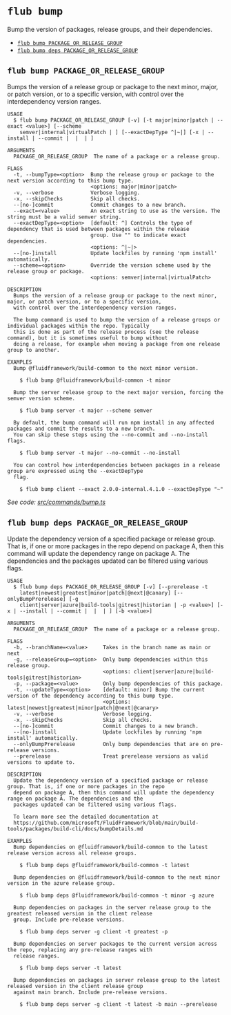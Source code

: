 `flub bump`
===========

Bump the version of packages, release groups, and their dependencies.

* [`flub bump PACKAGE_OR_RELEASE_GROUP`](#flub-bump-package_or_release_group)
* [`flub bump deps PACKAGE_OR_RELEASE_GROUP`](#flub-bump-deps-package_or_release_group)

## `flub bump PACKAGE_OR_RELEASE_GROUP`

Bumps the version of a release group or package to the next minor, major, or patch version, or to a specific version, with control over the interdependency version ranges.

```
USAGE
  $ flub bump PACKAGE_OR_RELEASE_GROUP [-v] [-t major|minor|patch | --exact <value>] [--scheme
    semver|internal|virtualPatch | ] [--exactDepType ^|~|] [-x | --install | --commit |  |  | ]

ARGUMENTS
  PACKAGE_OR_RELEASE_GROUP  The name of a package or a release group.

FLAGS
  -t, --bumpType=<option>  Bump the release group or package to the next version according to this bump type.
                           <options: major|minor|patch>
  -v, --verbose            Verbose logging.
  -x, --skipChecks         Skip all checks.
  --[no-]commit            Commit changes to a new branch.
  --exact=<value>          An exact string to use as the version. The string must be a valid semver string.
  --exactDepType=<option>  [default: ^] Controls the type of dependency that is used between packages within the release
                           group. Use "" to indicate exact dependencies.
                           <options: ^|~|>
  --[no-]install           Update lockfiles by running 'npm install' automatically.
  --scheme=<option>        Override the version scheme used by the release group or package.
                           <options: semver|internal|virtualPatch>

DESCRIPTION
  Bumps the version of a release group or package to the next minor, major, or patch version, or to a specific version,
  with control over the interdependency version ranges.

  The bump command is used to bump the version of a release groups or individual packages within the repo. Typically
  this is done as part of the release process (see the release command), but it is sometimes useful to bump without
  doing a release, for example when moving a package from one release group to another.

EXAMPLES
  Bump @fluidframework/build-common to the next minor version.

    $ flub bump @fluidframework/build-common -t minor

  Bump the server release group to the next major version, forcing the semver version scheme.

    $ flub bump server -t major --scheme semver

  By default, the bump command will run npm install in any affected packages and commit the results to a new branch.
  You can skip these steps using the --no-commit and --no-install flags.

    $ flub bump server -t major --no-commit --no-install

  You can control how interdependencies between packages in a release group are expressed using the --exactDepType
  flag.

    $ flub bump client --exact 2.0.0-internal.4.1.0 --exactDepType "~"
```

_See code: [src/commands/bump.ts](https://github.com/microsoft/FluidFramework/blob/main/build-tools/packages/build-cli/src/commands/bump.ts)_

## `flub bump deps PACKAGE_OR_RELEASE_GROUP`

Update the dependency version of a specified package or release group. That is, if one or more packages in the repo depend on package A, then this command will update the dependency range on package A. The dependencies and the packages updated can be filtered using various flags.

```
USAGE
  $ flub bump deps PACKAGE_OR_RELEASE_GROUP [-v] [--prerelease -t
    latest|newest|greatest|minor|patch|@next|@canary] [--onlyBumpPrerelease] [-g
    client|server|azure|build-tools|gitrest|historian | -p <value>] [-x | --install | --commit |  |  | ] [-b <value>]

ARGUMENTS
  PACKAGE_OR_RELEASE_GROUP  The name of a package or a release group.

FLAGS
  -b, --branchName=<value>     Takes in the branch name as main or next
  -g, --releaseGroup=<option>  Only bump dependencies within this release group.
                               <options: client|server|azure|build-tools|gitrest|historian>
  -p, --package=<value>        Only bump dependencies of this package.
  -t, --updateType=<option>    [default: minor] Bump the current version of the dependency according to this bump type.
                               <options: latest|newest|greatest|minor|patch|@next|@canary>
  -v, --verbose                Verbose logging.
  -x, --skipChecks             Skip all checks.
  --[no-]commit                Commit changes to a new branch.
  --[no-]install               Update lockfiles by running 'npm install' automatically.
  --onlyBumpPrerelease         Only bump dependencies that are on pre-release versions.
  --prerelease                 Treat prerelease versions as valid versions to update to.

DESCRIPTION
  Update the dependency version of a specified package or release group. That is, if one or more packages in the repo
  depend on package A, then this command will update the dependency range on package A. The dependencies and the
  packages updated can be filtered using various flags.

  To learn more see the detailed documentation at
  https://github.com/microsoft/FluidFramework/blob/main/build-tools/packages/build-cli/docs/bumpDetails.md

EXAMPLES
  Bump dependencies on @fluidframework/build-common to the latest release version across all release groups.

    $ flub bump deps @fluidframework/build-common -t latest

  Bump dependencies on @fluidframework/build-common to the next minor version in the azure release group.

    $ flub bump deps @fluidframework/build-common -t minor -g azure

  Bump dependencies on packages in the server release group to the greatest released version in the client release
  group. Include pre-release versions.

    $ flub bump deps server -g client -t greatest -p

  Bump dependencies on server packages to the current version across the repo, replacing any pre-release ranges with
  release ranges.

    $ flub bump deps server -t latest

  Bump dependencies on packages in server release group to the latest released version in the client release group
  against main branch. Include pre-release versions.

    $ flub bump deps server -g client -t latest -b main --prerelease
```

